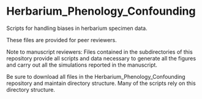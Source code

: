 # Herbarium_Phenology_Confounding
Scripts for handling biases in herbarium specimen data.

These files are provided for peer reviewers. 

Note to manuscript reviewers: Files contained in the subdirectories of this repository provide all scripts and data necessary to generate all the figures and carry out all the simulations reported in the manuscript.

Be sure to download all files in the Herbarium_Phenology_Confounding repository and maintain directory structure. Many of the scripts rely on this directory structure. 
